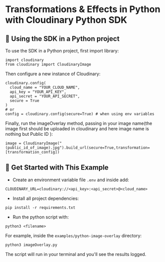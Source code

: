 # Transformations & Effects in Python with Cloudinary Python SDK

## 🧰 Using the SDK in a Python project

To use the SDK in a Python project, first import library:

```
import cloudinary
from cloudinary import CloudinaryImage
```

Then configure a new instance of Cloudinary:

```
cloudinary.config( 
  cloud_name = "YOUR_CLOUD_NAME", 
  api_key = "YOUR_API_KEY", 
  api_secret = "YOUR_API_SECRET",
  secure = True
)
# or
config = cloudinary.config(secure=True) # when using env variables
```

Finally, run the imageOverlay method, passing in your image name(the image first should be uploaded in cloudinary and here image name is nothing but Public ID ):

```
image = CloudinaryImage("(public_id_of_image).jpg").build_url(secure=True,transformation=[transformation_config])
```

## 🚀 Get Started with This Example

* Create an environment variable file `.env` and inside add:
```
CLOUDINARY_URL=cloudinary://<api_key>:<api_secret>@<cloud_name>
```

* Install all project dependencies:

```
pip install -r requirements.txt
```

* Run the python script with:

```
python3 <filename>
```

For example, inside the `examples/python-image-overlay` directory:

```
python3 imageOverlay.py
```

The script will run in your terminal and you'll see the results logged.
